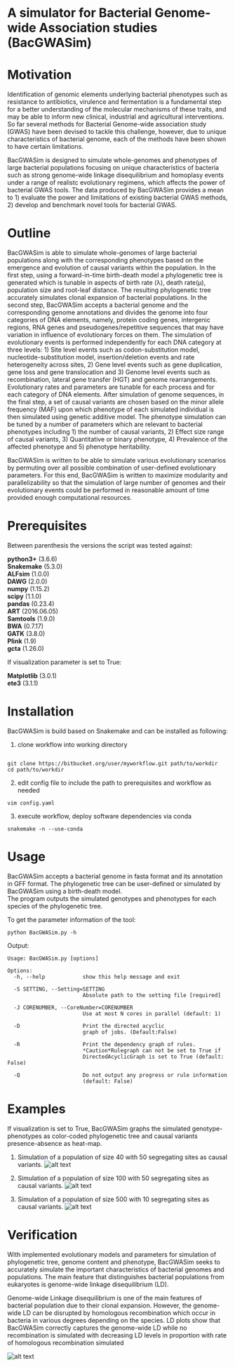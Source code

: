 # A simulator for Bacterial Genome-wide Association studies (BacGWASim)
# Motivation
Identification of genomic elements underlying bacterial phenotypes such as resistance to antibiotics, virulence and fermentation is a fundamental step for a better understanding of the molecular mechanisms of these traits, and may be able to inform new clinical, industrial and agricultural interventions. So far several methods for Bacterial Genome-wide association study (GWAS) have been devised to tackle this challenge, however, due to unique characteristics of bacterial genome, each of the methods have been shown to have certain limitations. 

BacGWASim is designed to simulate whole-genomes and phenotypes of large bacterial populations focusing on unique characteristics of bacteria such as strong genome-wide linkage disequilibrium and homoplasy events under a range of realistc evolutionary regimens, which affects the power of bacterial GWAS tools. The data produced by BacGWASim provides a mean to 1) evaluate the power and limitations of existing bacterial GWAS methods, 2) develop and benchmark novel tools for bacterial GWAS.

# Outline
BacGWASim is able to simulate whole-genomes of large bacterial populations along with the corresponding phenotypes based on the emergence and evolution of causal variants within the population. In the first step, using a forward-in-time birth-death model a phylogenetic tree is generated which is tunable in aspects of birth rate (λ), death rate(µ), population size and root-leaf distance. The resulting phylogenetic tree accurately simulates clonal expansion of bacterial populations. In the second step, BacGWASim accepts a bacterial genome and the corresponding genome annotations and divides the genome into four categories of DNA elements, namely, protein coding genes, intergenic regions, RNA genes and pseudogenes/repetitive sequences that may have variation in influence of evolutionary forces on them. The simulation of evolutionary events is performed independently for each DNA category at three levels: 1) Site level events such as codon-substitution model, nucleotide-substitution model, insertion/deletion events and rate heterogeneity across sites, 2) Gene level events such as gene duplication, gene loss and gene translocation and 3) Genome level events such as recombination, lateral gene transfer (HGT) and genome rearrangements. Evolutionary rates and parameters are tunable for each process and for each category of DNA elements. After simulation of genome sequences, in the final step, a set of causal variants are chosen based on the minor allele frequency (MAF) upon which phenotype of each simulated individual is then simulated using genetic additive model. The phenotype simulation can be tuned by a number of parameters which are relevant to bacterial phenotypes including 1) the number of causal variants, 2) Effect size range of causal variants, 3) Quantitative or binary phenotype, 4) Prevalence of the affected phenotype and 5) phenotype heritability. 
  
BacGWASim is written to be able to simulate various evolutionary scenarios by permuting over all possible combination of user-defined evolutionary parameters.  For this end, BacGWASim is written to maximize modularity and parallelizability so that the simulation of large number of genomes and their evolutionary events could be performed in reasonable amount of time provided enough computational resources. 

# Prerequisites


Between parenthesis the versions the script was tested against:

**python3+** (3.6.6)    
**Snakemake** (5.3.0)     
**ALFsim** (1.0.0)    
**DAWG** (2.0.0)    
**numpy** (1.15.2)    
**scipy** (1.1.0)   
**pandas** (0.23.4)   
**ART** (2016.06.05)    
**Samtools** (1.9.0)    
**BWA** (0.7.17)    
**GATK** (3.8.0)    
**Plink** (1.9)   
**gcta** (1.26.0)

If visualization parameter is set to True:

**Matplotlib** (3.0.1)     
**ete3** (3.1.1)

# Installation

BacGWASim is build based on Snakemake and can be installed as following:

1)  clone workflow into working directory   
```    

git clone https://bitbucket.org/user/myworkflow.git path/to/workdir
cd path/to/workdir 

```
2) edit config file to include the path to prerequisites and workflow as needed
```
vim config.yaml
```

3) execute workflow, deploy software dependencies via conda
```
snakemake -n --use-conda
```
# Usage
BacGWASim accepts a bacterial genome in fasta format and its annotation in GFF format. The phylogenetic tree can be user-defined or simulated by BacGWASim using a birth-death model.     
The program outputs the simulated genotypes and phenotypes for each species of the phylogenetic tree.

To get the parameter information of the tool:
```
python BacGWASim.py -h
```
Output:
```
Usage: BacGWASim.py [options]

Options:
  -h, --help            show this help message and exit   

  -S SETTING, --Setting=SETTING
                        Absolute path to the setting file [required]    

  -J CORENUMBER, --CoreNumber=CORENUMBER
                        Use at most N cores in parallel (default: 1)    

  -D                    Print the directed acyclic
                        graph of jobs. (Default:False)    

  -R                    Print the dependency graph of rules.
                        *Caution*Rulegraph can not be set to True if
                        DirectedAcyclicGraph is set to True (default: False)    

  -Q                    Do not output any progress or rule information
                        (default: False)
```
# Examples
If visualization is set to True, BacGWASim graphs the simulated genotype-phenotypes as color-coded phylogenetic tree and causal variants presence-absence as heat-map.

1. Simulation of a population of size 40 with 50 segregating sites as causal variants. 
![alt text](https://github.com/Morteza-M-Saber/BacGWASim/blob/master/Img/mytree40_50.png)

2. Simulation of a population of size 100 with 50 segregating sites as causal variants.
![alt text](https://github.com/Morteza-M-Saber/BacGWASim/blob/master/Img/mytree100_50.png)

3. Simulation of a population of size 500 with 10 segregating sites as causal variants.
![alt text](https://github.com/Morteza-M-Saber/BacGWASim/blob/master/Img/mytree500_10.png)

# Verification
With implemented evolutionary models and parameters for simulation of phylogenetic tree, genome content and phenotype, BacGWASim seeks to accurately simulate the important characteristics of bacterial genomes and populations. The  main feature that distinguishes bacterial populations from eukaryotes is genome-wide linkage disequilibrium (LD).    

Genome-wide Linkage disequilibrium is one of the main features of bacterial population due to their clonal expansion. However, the genome-wide LD can be disrupted by homologous recombination which occur in bacteria in various degrees depending on the species. LD plots show that BacGWASim correctly captures the genome-wide LD while no recombination is simulated with decreasing LD levels in proportion with rate of homologous recombination simulated

![alt text](https://github.com/Morteza-M-Saber/BacGWASim/blob/master/Img/LDRange.jpg)

